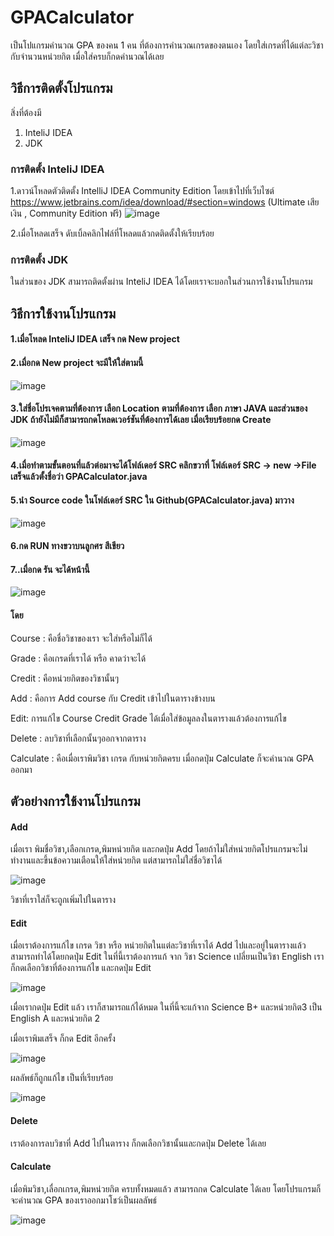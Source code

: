 # GPACalculator
เป็นโปแกรมคำนวณ GPA ของคน 1 คน ที่ต้องการคำนวณเกรดของตนเอง โดยใส่เกรดที่ได้แต่ละวิชากับจำนวนหน่วยกิต เมื่อใส่ครบก็กดคำนวณได้เลย
## วิธีการติดตั้งโปรแกรม 
สิ่งที่ต้องมี 
1. InteliJ IDEA
2. JDK


### การติดตั้ง InteliJ IDEA
1.ดาวน์โหลดตัวติดตั้ง IntelliJ IDEA Community Edition โดยเข้าไปที่เว็บไซต์
https://www.jetbrains.com/idea/download/#section=windows (Ultimate เสียเงิน , Community Edition ฟรี)
![image](https://user-images.githubusercontent.com/127968005/229813739-0d8bfa52-3a39-4197-b213-3a1ac4ab6120.png)

2.เมื่อโหลดเสร็จ ดับเบิ้ลคลิกไฟล์ที่โหลดแล้วกดติดตั้งให้เรียบร้อย

### การติดตั้ง JDK
ในส่วนของ JDK สามารถติดตั้งผ่าน InteliJ IDEA ได้โดยเราจะบอกในส่วนการใช้งานโปรแกรม


## วิธีการใช้งานโปรแกรม 
#### 1.เมื่อโหลด InteliJ IDEA เสร็จ กด New project
#### 2.เมื่อกด New project จะมีให้ใส่ตามนี้
![image](https://user-images.githubusercontent.com/127968005/229815643-f0428cdc-a1b5-4be5-a84b-358dd191559c.png)
#### 3.ใส่ชื่อโปรเจคตามที่ต้องการ เลือก Location ตามที่ต้องการ เลือก ภาษา JAVA และส่วนของ JDK ถ้ายังไม่มีก็สามารถกดโหลดเวอร์ชันที่ต้องการได้เลย เมื่อเรียบร้อยกด Create
![image](https://user-images.githubusercontent.com/127968005/229815999-9cfd83df-e449-4f9c-9a1d-f6cab8a64a7a.png)
#### 4.เมื่อทำตามขั้นตอนที่แล้วต่อมาจะได้โฟล์เดอร์ SRC คลิกขวาที่ โฟล์เดอร์ SRC -> new ->File เสร็จแล้วตั้งชื่อว่า GPACalculator.java
#### 5.นำ Source code ในโฟล์เดอร์ SRC ใน Github(GPACalculator.java) มาวาง
![image](https://user-images.githubusercontent.com/127968005/229816676-45c4e01c-761b-409e-995d-746e80f89ef8.png)
#### 6.กด RUN ทางขวาบนลูกศร สีเขียว
#### 7..เมื่อกด รัน จะได้หน้านี้
![image](https://user-images.githubusercontent.com/127968005/229816864-6557fd3a-14ef-4c9d-bab2-a279705f9a2e.png)



#### โดย 
Course : คือชื่อวิชาของเรา จะใส่หรือไม่ก็ได้

Grade : คือเกรดที่เราได้ หรือ คาดว่าจะได้ 

Credit : คือหน่วยกิตของวิชานั้นๆ

Add : คือการ Add course กับ Credit เข้าไปในตารางข้างบน

Edit: การแก้ไข Course Credit Grade ได้เมื่อใส่ข้อมูลลงในตารางแล้วต้องการแก้ไข

Delete : ลบวิชาที่เลือกนั้นๆออกจากตาราง

Calculate : คือเมื่อเราพิมวิชา เกรด กับหน่วยกิตครบ เมื่อกดปุ่ม Calculate ก็จะคำนวณ GPA ออกมา


## ตัวอย่างการใช้งานโปรแกรม
#### Add
เมื่อเรา พิมชื่อวิชา,เลือกเกรด,พิมหน่วยกิต และกดปุ่ม Add โดยถ้าไม่ใส่หน่วยกิตโปรแกรมจะไม่ทำงานและขึ้นข้อความเตือนให้ใส่หน่วยกิต แต่สามารถไม่ใส่ชื่อวิชาได้



![image](https://user-images.githubusercontent.com/127968005/229818094-d1d9a1ef-b7d8-4601-8da6-be6e41948281.png)

วิชาที่เราใส่ก็จะถูกเพิ่มไปในตาราง


#### Edit
เมื่อเราต้องการแก้ไข เกรด วิชา หรือ หน่วยกิตในแต่ละวิชาที่เราได้ Add ไปและอยู่ในตารางแล้ว สามารถทำได้โดยกดปุ่ม Edit
ในที่นี้เราต้องการแก้ จาก วิชา Science เปลี่ยนเป็นวิชา English เราก็กดเลือกวิชาที่ต้องการแก้ไข และกดปุ่ม Edit

![image](https://user-images.githubusercontent.com/127968005/229818828-d13a8340-fbc5-4533-a50e-8b4ee6a7b5aa.png)



เมื่อเรากดปุ่ม Edit แล้ว เราก็สามารถแก้ได้หมด ในที่นี้จะแก้จาก Science B+ และหน่วยกิต3 เป็น English A และหน่วยกิต 2

เมื่อเราพิมเสร็จ ก็กด Edit อีกครั้ง



![image](https://user-images.githubusercontent.com/127968005/229819941-fe309714-9d1e-4c96-b2db-1c8f4a7d6880.png)




ผลลัพธ์ก็ถูกแก้ไข เป็นที่เรียบร้อย


![image](https://user-images.githubusercontent.com/127968005/229820175-5c5e8a69-04e0-49c0-847a-f62fe42a9774.png)


#### Delete
เราต้องการลบวิชาที่ Add ไปในตาราง ก็กดเลือกวิชานั้นและกดปุ่ม Delete ได้เลย


#### Calculate
เมื่อพิมวิชา,เลื่อกเกรด,พิมหน่วยกิต ครบทั้งหมดแล้ว สามารถกด Calculate ได้เลย โดยโปรแกรมก็จะคำนวณ GPA ของเราออกมาโชว์เป็นผลลัพธ์




![image](https://user-images.githubusercontent.com/127968005/229820962-3c00a4b3-c985-4168-ad83-71c753b69dee.png)








